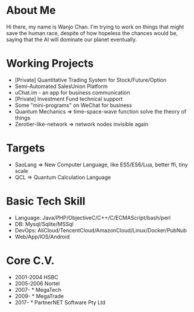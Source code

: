 # About Me

  Hi there, my name is Wanjo Chan.  I'm trying to work on things that might save the human race, despite of how hopeless the chances would be, saying that the AI will dominate our planet eventually.

# Working Projects

* [Private] Quantitative Trading System for Stock/Future/Option 
* Semi-Automated SalesUnion Platform
* uChat.im - an app for business communication
* [Private] Investment Fund technical support
* Some "mini-programs" on WeChat for business
* Quantum Mechanics => time-space-wave function solve the theory of things
* Zerotier-like-network => network nodes invisible again

# Targets

* SaoLang => New Computer Language, like ES5/ES6/Lua, better ffi, tiny scale
* QCL => Quantum Calculation Language

# Basic Tech Skill

* Language: Java/PHP/ObjectiveC/C++/C/ECMAScript/bash/perl
* DB: Mysql/Sqlite/MSSql
* DevOps: AliCloud/TencentCloud/AmazonCloud/Linux/Docker/PubNub
* Web/App/IOS/Android

# Core C.V.

* 2001-2004 HSBC
* 2005-2006 Nortel
* 2007- *   MegaTech
* 2009- *   MegaTrade
* 2017- *   PartnerNET Software Pty Ltd
